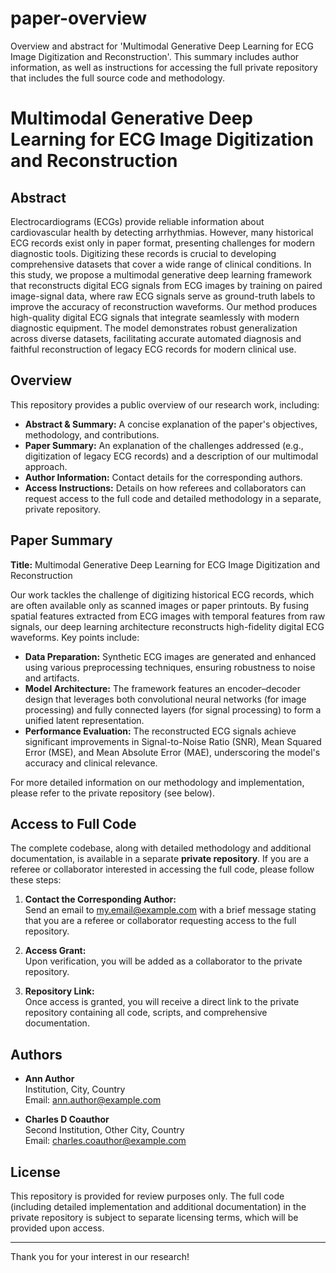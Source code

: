 # paper-overview
Overview and abstract for 'Multimodal Generative Deep Learning for ECG Image Digitization and Reconstruction'. This summary includes author information, as well as instructions for accessing the full private repository that includes the full source code and methodology.



# Multimodal Generative Deep Learning for ECG Image Digitization and Reconstruction

## Abstract

Electrocardiograms (ECGs) provide reliable information about cardiovascular health by detecting arrhythmias. However, many historical ECG records exist only in paper format, presenting challenges for modern diagnostic tools. Digitizing these records is crucial to developing comprehensive datasets that cover a wide range of clinical conditions. In this study, we propose a multimodal generative deep learning framework that reconstructs digital ECG signals from ECG images by training on paired image-signal data, where raw ECG signals serve as ground-truth labels to improve the accuracy of reconstruction waveforms. Our method produces high-quality digital ECG signals that integrate seamlessly with modern diagnostic equipment. The model demonstrates robust generalization across diverse datasets, facilitating accurate automated diagnosis and faithful reconstruction of legacy ECG records for modern clinical use.

## Overview

This repository provides a public overview of our research work, including:

- **Abstract & Summary:** A concise explanation of the paper's objectives, methodology, and contributions.
- **Paper Summary:** An explanation of the challenges addressed (e.g., digitization of legacy ECG records) and a description of our multimodal approach.
- **Author Information:** Contact details for the corresponding authors.
- **Access Instructions:** Details on how referees and collaborators can request access to the full code and detailed methodology in a separate, private repository.

## Paper Summary

**Title:** Multimodal Generative Deep Learning for ECG Image Digitization and Reconstruction

Our work tackles the challenge of digitizing historical ECG records, which are often available only as scanned images or paper printouts. By fusing spatial features extracted from ECG images with temporal features from raw signals, our deep learning architecture reconstructs high-fidelity digital ECG waveforms. Key points include:

- **Data Preparation:** Synthetic ECG images are generated and enhanced using various preprocessing techniques, ensuring robustness to noise and artifacts.
- **Model Architecture:** The framework features an encoder–decoder design that leverages both convolutional neural networks (for image processing) and fully connected layers (for signal processing) to form a unified latent representation.
- **Performance Evaluation:** The reconstructed ECG signals achieve significant improvements in Signal-to-Noise Ratio (SNR), Mean Squared Error (MSE), and Mean Absolute Error (MAE), underscoring the model's accuracy and clinical relevance.

For more detailed information on our methodology and implementation, please refer to the private repository (see below).

## Access to Full Code

The complete codebase, along with detailed methodology and additional documentation, is available in a separate **private repository**. If you are a referee or collaborator interested in accessing the full code, please follow these steps:

1. **Contact the Corresponding Author:**  
   Send an email to [my.email@example.com](mailto:my.email@example.com) with a brief message stating that you are a referee or collaborator requesting access to the full repository.

2. **Access Grant:**  
   Upon verification, you will be added as a collaborator to the private repository.

3. **Repository Link:**  
   Once access is granted, you will receive a direct link to the private repository containing all code, scripts, and comprehensive documentation.

## Authors

- **Ann Author**  
  Institution, City, Country  
  Email: [ann.author@example.com](mailto:ann.author@example.com)

- **Charles D Coauthor**  
  Second Institution, Other City, Country  
  Email: [charles.coauthor@example.com](mailto:charles.coauthor@example.com)

## License

This repository is provided for review purposes only. The full code (including detailed implementation and additional documentation) in the private repository is subject to separate licensing terms, which will be provided upon access.

---

Thank you for your interest in our research!
